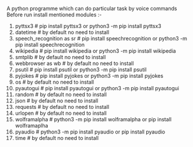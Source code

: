 A python programme which can do particular task by voice commands
Before run install mentioned modules :-
1. pyttsx3                              # pip install pyttsx3 or python3 -m pip install pyttsx3
2. datetime                             # by default no need to install
3. speech_recognition as sr             # pip install speechrecognition or python3 -m pip install speechrecognition
4. wikipedia                            # pip install wikipedia  or python3 -m pip install wikipedia
5. smtplib                              # by default no need to install
6. webbrowser as wb                     # by default no need to install
7. psutil                               # pip install psutil or python3 -m pip install psutil
8. pyjokes                              # pip install pyjokes or python3 -m pip install pyjokes
9. os                                   # by default no need to install
10. pyautogui                           # pip install pyautogui or python3 -m pip install pyautogui
11. random                              # by default no need to install
12. json                                # by default no need to install
13. requests                            # by default no need to install
14. urlopen                             # by default no need to install
15. wolframalpha                        # python3 -m pip install wolframalpha or pip install wolframaplha
16. pyaudio                             # python3 -m pip install pyaudio or pip install pyaudio
17. time                                # by default no need to install

